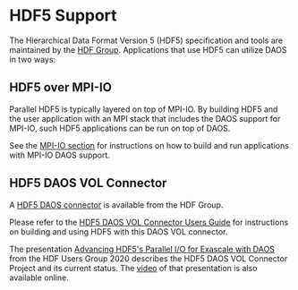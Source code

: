 # HDF5 Support

The Hierarchical Data Format Version 5 (HDF5) specification and tools are
maintained by the [HDF Group](https://www.hdfgroup.org/).
Applications that use HDF5 can utilize DAOS in two ways:

## HDF5 over MPI-IO

Parallel HDF5 is typically layered on top of MPI-IO.
By building HDF5 and the user application with an MPI stack that
includes the DAOS support for MPI-IO, such HDF5 applications can
be run on top of DAOS.

See the [MPI-IO section](mpi-io.md) for instructions on how
to build and run applications with MPI-IO DAOS support.

## HDF5 DAOS VOL Connector

A [HDF5 DAOS connector](https://github.com/HDFGroup/vol-daos)
is available from the HDF Group.

Please refer to the [HDF5 DAOS VOL Connector Users
Guide](https://github.com/HDFGroup/vol-daos/blob/master/docs/users_guide.pdf)
for instructions on building and using HDF5 with this DAOS VOL connector.

The presentation [Advancing HDF5's Parallel I/O for Exascale with
DAOS](https://www.hdfgroup.org/wp-content/uploads/2020/10/HDF5_HUG_2020_DAOS.pdf)
from the HDF Users Group 2020 describes the HDF5 DAOS VOL Connector Project
and its current status.  The [video](https://youtu.be/P_V7y_G4vM0)
of that presentation is also available online.
